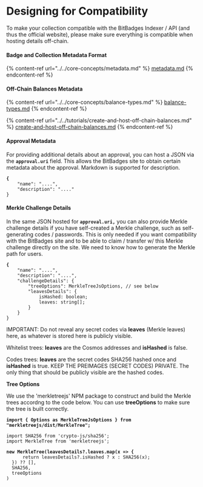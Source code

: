 # Designing for Compatibility

To make your collection compatible with the BitBadges Indexer / API (and thus the official website), please make sure everything is compatible when hosting details off-chain.

#### Badge and Collection Metadata Format

{% content-ref url="../../core-concepts/metadata.md" %}
[metadata.md](../../core-concepts/metadata.md)
{% endcontent-ref %}

#### Off-Chain Balances Metadata

{% content-ref url="../../core-concepts/balance-types.md" %}
[balance-types.md](../../core-concepts/balance-types.md)
{% endcontent-ref %}

{% content-ref url="../../tutorials/create-and-host-off-chain-balances.md" %}
[create-and-host-off-chain-balances.md](../../tutorials/create-and-host-off-chain-balances.md)
{% endcontent-ref %}

#### Approval Metadata

For providing additional details about an approval, you can host a JSON via the **`approval.uri`** field. This allows the BitBadges site to obtain certain metadata about the approval. Markdown is supported for description.

<pre><code><strong>{
</strong>    "name": "....",
    "description": "...."
}
</code></pre>

#### Merkle Challenge Details

In the same JSON hosted for **`approval.uri,`** you can also provide Merkle challenge details if you have self-created a Merkle challenge, such as self-generating codes / passwords. This is only needed if you want compatibility with the BitBadges site and to be able to claim / transfer w/ this Merkle challenge directly on the site. We need to know how to generate the Merkle path for users.

<pre class="language-typescript"><code class="lang-typescript"><strong>{
</strong>    "name": "....",
    "description": "....",
    "challengeDetails": {
        "treeOptions": MerkleTreeJsOptions, // see below
        "leavesDetails": {
            isHashed: boolean;
            leaves: string[];
        }
    }
}
</code></pre>

IMPORTANT: Do not reveal any secret codes via **leaves** (Merkle leaves) here, as whatever is stored here is publicly visible.

Whitelist trees: **leaves** are the Cosmos addresses and **isHashed** is false.

Codes trees: **leaves** are the secret codes SHA256 hashed once and **isHashed** is true. KEEP THE PREIMAGES (SECRET CODES) PRIVATE. The only thing that should be publicly visible are the hashed codes.

**Tree Options**

We use the 'merkletreejs' NPM package to construct and build the Merkle trees accordng to the code below. You can use **treeOptions** to make sure the tree is built correctly.

<pre class="language-typescript"><code class="lang-typescript"><strong>import { Options as MerkleTreeJsOptions } from "merkletreejs/dist/MerkleTree";
</strong></code></pre>

<pre class="language-typescript"><code class="lang-typescript">import SHA256 from 'crypto-js/sha256';
import MerkleTree from 'merkletreejs';

<strong>new MerkleTree(leavesDetails?.leaves.map(x => {
</strong>      return leavesDetails?.isHashed ? x : SHA256(x);
  }) ?? [],
  SHA256,
  treeOptions
)
</code></pre>
